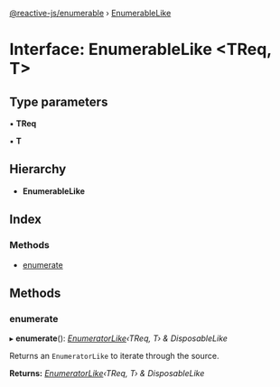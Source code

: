 [@reactive-js/enumerable](../README.md) › [EnumerableLike](enumerablelike.md)

# Interface: EnumerableLike <**TReq, T**>

## Type parameters

▪ **TReq**

▪ **T**

## Hierarchy

* **EnumerableLike**

## Index

### Methods

* [enumerate](enumerablelike.md#enumerate)

## Methods

###  enumerate

▸ **enumerate**(): *[EnumeratorLike](enumeratorlike.md)‹TReq, T› & DisposableLike*

Returns an `EnumeratorLike` to iterate through the source.

**Returns:** *[EnumeratorLike](enumeratorlike.md)‹TReq, T› & DisposableLike*
